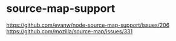 # source-map-support

https://github.com/evanw/node-source-map-support/issues/206
https://github.com/mozilla/source-map/issues/331
